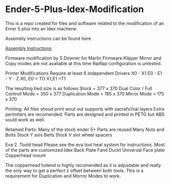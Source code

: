 # Ender-5-Plus-Idex-Modification
This is a repo created for files and software related to the modification of an Enrer 5 plus into an Idex machene. 

Assembly instructions can be found here
<p><a class="inline_disabled" href="https://instructions.online/?id=2779-idex" target="_blank" rel="noopener noreferrer">Assembly Instructions</a></p>  
Firmware modification by S.Downer for Marlin Firmware
Klipper Mirror and Copy modes are not avaliable at this time
RipRap configuration is untested. 

Printer Modifications Require at least 6 independent Drivers
  X0 - X1 E0 - E1 - Y - Z
  X0, E0 = TO X1,E1 =T1
  
 The resulting bed size is as follows
    Stock = 377 x 370
    Dual Color / Full Controll Mode = 350 x 377
    Duplication Mode = 185 x 370
    Mirror Mode = 175 x 370
    
 Printing:
    All files shoud print wout out supports with sacrafichial layers
    Extra perimiters are recomended. 
    Parts are designed and printed in PETG but ABS sould work as well. 
    
 Retained Parts: 
    Many of the stock ender 5+ Parts are reused
    Many Nuts and Bolts
    Stock Y axis Belts
    Stock V slot wheel spacers
    
Eva 2. Toold head
    Please see the eva tool heat system for instructions. 
    Most of the parts are customized
        Idex Back Plate
        Fand Duckt
        Universal Face plate
        Copperhead mount
        
The copperhead hotend is highly recomended as it is adjustable and really the only way to get a perfect z offset between both tools. This is a requirement for Duplication and Morror Modes to work. 
